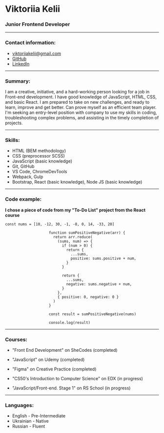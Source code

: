 Viktoriia Kelii
===============

### Junior Frontend Developer

* * *

### Contact information:

* viktoriiakelii@gmail.com 
* [GitHub](https://github.com/Vikkadin/) 
* [LinkedIn](https://www.linkedin.com/in/vika-kelii/)  


* * *

### Summary:

I am a creative, initiative, and a hard-working person looking for a job in Front-end development. I have good knowledge of JavaScript, HTML, CSS, and basic React. I am prepared to take on new challenges, and ready to learn, improve and get better. Can prove myself as an efficient team player. I'm seeking an entry-level position with company to use my skills in coding, troubleshooting complex problems, and assisting in the timely completion of projects.

* * *

### Skills:

*   HTML (BEM methodology)
*   CSS (preprocessor SCSS)
*   JavaScript (basic knowledge)
*   Git, GitHub
*   VS Code, ChromeDevTools
*   Webpack, Gulp
*   Bootstrap, React (basic knowledge), Node JS (basic knowledge)

* * *

### Code example:

**I chose a piece of code from my "To-Do List" project from the React course** 

    const nums = [10, -12, 30, -1, -8, 0, 14, -33, 20]

                        function sumPositiveNegative(arr) {
                          return arr.reduce(
                            (sums, num) => {
                              if (num > 0) {
                                return {
                                  ...sums,
                                  positive: sums.positive + num,
                                }
                              }
                        
                              return {
                                ...sums,
                                negative: sums.negative + num,
                              }
                            },
                            { positive: 0, negative: 0 }
                          )
                        }
                        
                        const result = sumPositiveNegative(nums)
                        
                        console.log(result)
    

* * *

### Courses:

*   "Front End Development" on SheCodes (completed)  

*   "JavaScript" on Udemy (completed)

*   "Figma" on Creative Practice (completed)

*   "CS50's Introduction to Computer Science" on EDX (in progress)

*   "JavaScript/Front-end. Stage 1" on RS School (in progress)

* * *

### Languages:

*   English - Pre-Intermediate
*   Ukrainian - Native
*   Russian - Fluent
